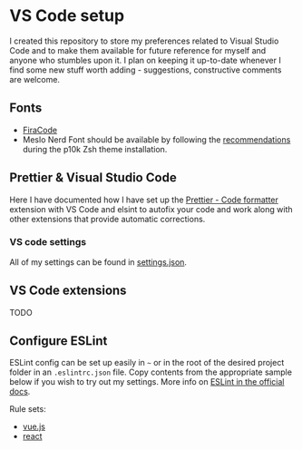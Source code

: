 # VS Code setup

I created this repository to store my preferences related to Visual Studio Code
and to make them available for future reference for myself and anyone who
stumbles upon it. I plan on keeping it up-to-date whenever I find some new stuff
worth adding - suggestions, constructive comments are welcome.

## Fonts

- [FiraCode](https://github.com/tonsky/FiraCode)
- Meslo Nerd Font should be available by following the [recommendations](https://github.com/romkatv/powerlevel10k#meslo-nerd-font-patched-for-powerlevel10k) during the p10k Zsh theme installation.

## Prettier & Visual Studio Code

Here I have documented how I have set up the [Prettier - Code formatter](https://marketplace.visualstudio.com/items?itemName=esbenp.prettier-vscode) extension
with VS Code and elsint to autofix your code and work along with other extensions
that provide automatic corrections.

### VS code settings

All of my settings can be found in [settings.json](./vscode-config/settings.json).

## VS Code extensions

TODO

## Configure ESLint

ESLint config can be set up easily in `~` or in the root of the desired project
folder in an `.eslintrc.json` file. Copy contents from the appropriate sample
below if you wish to try out my settings. More info on [ESLint in the official
docs](https://eslint.org/).

Rule sets:

-   [vue.js](./general-vue-eslintrc.json)
-   [react](./react-eslintrc.json)
